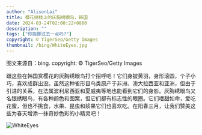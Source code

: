 ```yaml
---
author: "AlisonLai"
title: 樱花树枝上的灰胸绣眼鸟，韩国
date: 2024-03-24T02:00:22+0800
description: ""
tags: ["你能挪过去一点吗?"]
copyright: © TigerSeo/Getty Images
thumbnail: /bing/WhiteEyes.jpg
---
```

图文来源自：bing.  copyright: © TigerSeo/Getty Images

跟这些在韩国赏樱花的灰胸绣眼鸟打个招呼吧！它们身披黄羽，身形滚圆，个子小巧，喜欢成群出没。虽然这种雀形目鸟类原产于非洲、澳大拉西亚和亚洲，但由于引进的关系，在法属波利尼西亚和夏威夷等地也能看到它们的身影。灰胸绣眼鸟又名银绣眼鸟，有各种颜色和图案，但它们都有标志性的眼圈。它们嗜甜如命，爱吃花蜜，但也不挑食，水果、昆虫和浆果它们也喜欢吃。在阳春三月，让我们赞美这些为春天增添一抹奇妙色彩的小精灵吧！

![WhiteEyes](/bing/WhiteEyes.jpg)